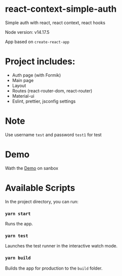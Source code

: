 # react-context-simple-auth
Simple auth with react, react context, react hooks

Node version: v14.17.5

App based on `create-react-app`

# Project includes:
- Auth page (with Formik)
- Main page
- Layout
- Routes (react-router-dom, react-router)
- Material-ui
- Eslint, prettier, jsconfig settings

# Note
Use username `test` and password `test1` for test

# Demo
Wath the [Demo](https://codesandbox.io/s/react-context-simple-auth-wujlc?file=/src/index.js) on sanbox

# Available Scripts
In the project directory, you can run:

### `yarn start`
Runs the app.
### `yarn test`
Launches the test runner in the interactive watch mode.

### `yarn build`
Builds the app for production to the `build` folder.
